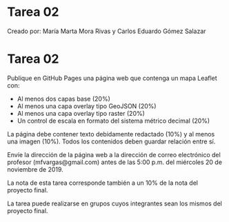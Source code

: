 # Tarea 02
Creado por: María Marta Mora Rivas y Carlos Eduardo Gómez Salazar

<h1>Tarea 02</h1>

<p>Publique en GitHub Pages una página web que contenga un mapa Leaflet con:</p>

<ul>
<li>Al menos dos capas base (20%)</li>
<li>Al menos una capa overlay tipo GeoJSON (20%)</li>
<li>Al menos una capa overlay tipo raster (20%)</li>
<li>Un control de escala en formato del sistema métrico decimal (20%)</li>
</ul>

<p>La página debe contener texto debidamente redactado (10%) y al menos una imagen (10%). Todos los contenidos deben guardar relación entre sí.</p>

<p>Envíe la dirección de la página web a la dirección de correo electrónico del profesor (mfvargas@gmail.com) antes de las 5:00 p.m. del miércoles 20 de noviembre de 2019.</p>

<p>La nota de esta tarea corresponde también a un 10% de la nota del proyecto final.</p>

<p>La tarea puede realizarse en grupos cuyos integrantes sean los mismos del proyecto final.</p>
